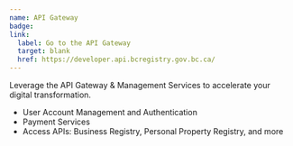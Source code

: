 ```yaml
---
name: API Gateway
badge:
link: 
  label: Go to the API Gateway
  target: blank
  href: https://developer.api.bcregistry.gov.bc.ca/
---
```


Leverage the API Gateway & Management Services to accelerate your digital transformation.

- User Account Management and Authentication
- Payment Services
- Access APIs: Business Registry, Personal Property Registry, and more